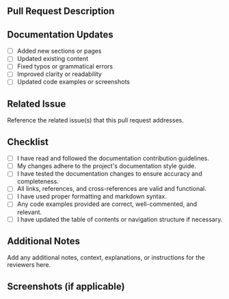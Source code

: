 ## Pull Request Description

<!-- Briefly describe the changes made in this pull request. -->

## Documentation Updates

<!-- Provide details on the documentation changes introduced in this pull request. -->

- [ ] Added new sections or pages
- [ ] Updated existing content
- [ ] Fixed typos or grammatical errors
- [ ] Improved clarity or readability
- [ ] Updated code examples or screenshots

## Related Issue

<!-- If applicable, reference the related issue(s) that this pull request addresses. -->
Reference the related issue(s) that this pull request addresses.

## Checklist

- [ ] I have read and followed the documentation contribution guidelines.
- [ ] My changes adhere to the project's documentation style guide.
- [ ] I have tested the documentation changes to ensure accuracy and completeness.
- [ ] All links, references, and cross-references are valid and functional.
- [ ] I have used proper formatting and markdown syntax.
- [ ] Any code examples provided are correct, well-commented, and relevant.
- [ ] I have updated the table of contents or navigation structure if necessary.

## Additional Notes

<!-- Add any additional context, explanations, or instructions for the reviewers here. -->
Add any additional notes, context, explanations, or instructions for the reviewers here.

## Screenshots (if applicable)

<!-- Include any relevant screenshots or images to visually demonstrate the documentation changes (if applicable). -->


